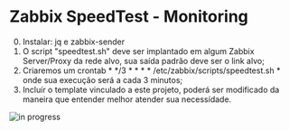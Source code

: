 # Zabbix SpeedTest - Monitoring

0. Instalar: jq e zabbix-sender 
1. O script "speedtest.sh" deve ser implantado em algum Zabbix Server/Proxy da rede alvo, sua saída padrão deve ser o link alvo;
2. Criaremos um crontab * */3 * * * *     /etc/zabbix/scripts/speedtest.sh * onde sua execução será a cada 3 minutos;
3. Incluír o template vinculado a este projeto, poderá ser modificado da maneira que entender melhor atender sua necessídade. 

![in progress](https://img.shields.io/badge/build-in%20progress-yellowgreen)
